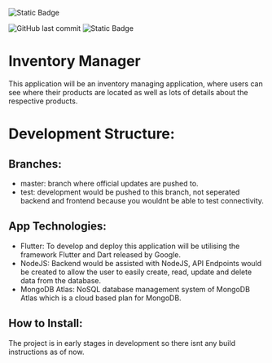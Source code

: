 ![Static Badge](https://img.shields.io/badge/build-macos-green)

![GitHub last commit](https://img.shields.io/github/last-commit/mwilko/Inventory-Manager) ![Static Badge](https://img.shields.io/badge/status-development-yellow)
# Inventory Manager

This application will be an inventory managing application, where users can see where their products are located as well as lots of details about the respective products.

# Development Structure:
## Branches:
- master: branch where official updates are pushed to.
- test: development would be pushed to this branch, not seperated backend and frontend because you wouldnt be able to test connectivity.

## App Technologies:
- Flutter: To develop and deploy this application will be utilising the framework Flutter and Dart released by Google.
- NodeJS: Backend would be assisted with NodeJS, API Endpoints would be created to allow the user to easily create, read, update and delete data from the database.
- MongoDB Atlas: NoSQL database management system of MongoDB Atlas which is a cloud based plan for MongoDB.

## How to Install:

The project is in early stages in development so there isnt any build instructions as of now.
